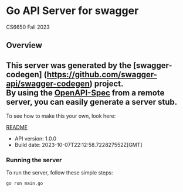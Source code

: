 # Go API Server for swagger

CS6650 Fall 2023

## Overview
This server was generated by the [swagger-codegen]
(https://github.com/swagger-api/swagger-codegen) project.  
By using the [OpenAPI-Spec](https://github.com/OAI/OpenAPI-Specification) from a remote server, you can easily generate a server stub.  
-

To see how to make this your own, look here:

[README](https://github.com/swagger-api/swagger-codegen/blob/master/README.md)

- API version: 1.0.0
- Build date: 2023-10-07T22:12:58.722827552Z[GMT]


### Running the server
To run the server, follow these simple steps:

```
go run main.go
```

